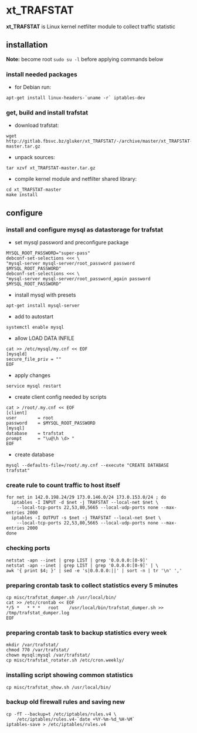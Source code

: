 # xt_TRAFSTAT

**xt_TRAFSTAT** is Linux kernel netfilter module to collect traffic statistic
 

## installation

**Note:** become root `sudo su -l` before applying commands below

### install needed packages

- for Debian run:

```
apt-get install linux-headers-`uname -r` iptables-dev
```

### get, build and install trafstat 


- download trafstat:

```
wget http://gitlab.fbsvc.bz/gluker/xt_TRAFSTAT/-/archive/master/xt_TRAFSTAT-master.tar.gz
```

- unpack sources:

```
tar xzvf xt_TRAFSTAT-master.tar.gz 

```

- compile kernel module and netfilter shared library:

```
cd xt_TRAFSTAT-master
make install
```


## configure


### install and configure mysql as datastorage for trafstat

- set mysql password and preconfigure package

```
MYSQL_ROOT_PASSWORD="super-pass"
debconf-set-selections <<< \
"mysql-server mysql-server/root_password password $MYSQL_ROOT_PASSWORD"
debconf-set-selections <<< \
"mysql-server mysql-server/root_password_again password $MYSQL_ROOT_PASSWORD"

```

- install mysql with presets

```
apt-get install mysql-server
```

- add to autostart

```
systemctl enable mysql

```

- allow LOAD DATA INFILE

```
cat >> /etc/mysql/my.cnf << EOF
[mysqld]
secure_file_priv = ""
EOF
```

- apply changes

```
service mysql restart
```

- create client config needed by scripts

```
cat > /root/.my.cnf << EOF
[client]
user        = root
password    = $MYSQL_ROOT_PASSWORD
[mysql]
database    = trafstat
prompt 	    = "\u@\h \d> "
EOF
```

- create database

```
mysql --defaults-file=/root/.my.cnf --execute "CREATE DATABASE trafstat"
```

### create rule to count traffic to host itself

```
for net in 142.0.198.24/29 173.0.146.0/24 173.0.153.0/24 ; do
  iptables -I INPUT -d $net -j TRAFSTAT --local-net $net \
    --local-tcp-ports 22,53,80,5665 --local-udp-ports none --max-entries 2000
  iptables -I OUTPUT -s $net -j TRAFSTAT --local-net $net \
    --local-tcp-ports 22,53,80,5665 --local-udp-ports none --max-entries 2000
done
```

### checking ports

```
netstat -apn --inet | grep LIST | grep '0.0.0.0:[0-9]'
netstat -apn --inet | grep LIST | grep '0.0.0.0:[0-9]' | \
awk '{ print $4; }' | sed -e 's|0.0.0.0:||' | sort -n | tr '\n' ','
```


### preparing crontab task to collect statistics every 5 minutes

```
cp misc/trafstat_dumper.sh /usr/local/bin/
cat >> /etc/crontab << EOF
*/5 *   * * *   root    /usr/local/bin/trafstat_dumper.sh >> /tmp/trafstat_dumper.log
EOF
```

### preparing crontab task to backup statistics every week

```
mkdir /var/trafstat/
chmod 770 /var/trafstat/
chown mysql:mysql /var/trafstat/
cp misc/trafstat_rotater.sh /etc/cron.weekly/
```

### installing script showing common statistics

```
cp misc/trafstat_show.sh /usr/local/bin/
```

### backup old firewall rules and saving new 

```
cp -fT --backup=t /etc/iptables/rules.v4 \
    /etc/iptables/rules.v4-`date +%Y-%m-%d_%H-%M`
iptables-save > /etc/iptables/rules.v4
```
